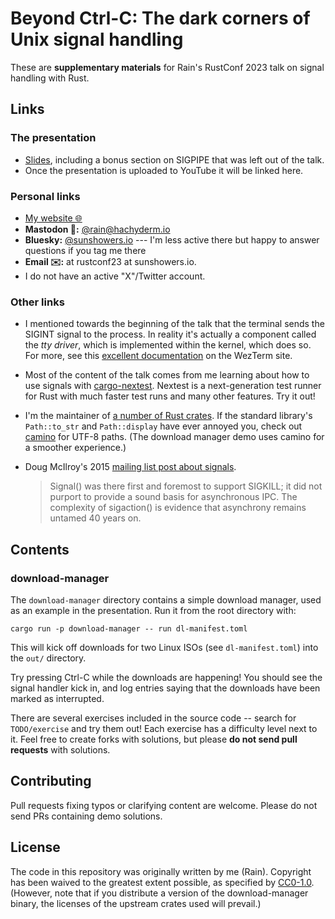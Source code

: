 # Beyond Ctrl-C: The dark corners of Unix signal handling

These are **supplementary materials** for Rain's RustConf 2023 talk on signal handling with Rust.

## Links

### The presentation

* [Slides](https://docs.google.com/presentation/d/e/2PACX-1vQuV0pYyWQulFbnRHfgvtHqQ_ZVyrnkmfQxT0eQfjEpVjnptUIG8uMx9FuUDz3wxtWqVN5QA9C4biZT/pub?start=false&loop=false&delayms=3000), including a bonus section on SIGPIPE that was left out of the talk.
* Once the presentation is uploaded to YouTube it will be linked here.

### Personal links

* [My website 🌐](https://sunshowers.io/)
* **Mastodon 🐘:** [@rain@hachyderm.io](https://hachyderm.io/@rain)
* **Bluesky:** [@sunshowers.io](https://bsky.app/profile/sunshowers.io) --- I'm less active there but happy to answer questions if you tag me there
* **Email ✉️:** at rustconf23 at sunshowers.io.
* I do not have an active "X"/Twitter account.

### Other links

* I mentioned towards the beginning of the talk that the terminal sends the SIGINT signal to the process. In reality it's actually a component called the *tty driver*, which is implemented within the kernel, which does so. For more, see this [excellent documentation](https://wezfurlong.org/wezterm/what-is-a-terminal.html#signals) on the WezTerm site.
* Most of the content of the talk comes from me learning about how to use signals with
  [cargo-nextest](https://nexte.st/). Nextest is a next-generation test runner for Rust with much
  faster test runs and many other features. Try it out!
* I'm the maintainer of [a number of Rust crates](https://crates.io/users/sunshowers). If the
  standard library's `Path::to_str` and `Path::display` have ever annoyed you, check out
  [camino](https://crates.io/crates/camino/) for UTF-8 paths. (The download manager demo uses camino
  for a smoother experience.)
* Doug McIlroy's 2015 [mailing list post about signals](https://www.tuhs.org/pipermail/tuhs/2015-September/007509.html).
  
  > Signal() was there first and foremost to support SIGKILL; it
did not purport to provide a sound basis for asynchronous IPC.
The complexity of sigaction() is evidence that asynchrony remains
untamed 40 years on.

## Contents

### download-manager

The `download-manager` directory contains a simple download manager, used as an example in the
presentation. Run it from the root directory with:

```
cargo run -p download-manager -- run dl-manifest.toml
```

This will kick off downloads for two Linux ISOs (see `dl-manifest.toml`) into the `out/`
directory.

Try pressing Ctrl-C while the downloads are happening! You should see the signal handler kick in,
and log entries saying that the downloads have been marked as interrupted.

There are several exercises included in the source code -- search for `TODO/exercise` and try them
out! Each exercise has a difficulty level next to it. Feel free to create forks with solutions, but
please **do not send pull requests** with solutions.

## Contributing

Pull requests fixing typos or clarifying content are welcome. Please do not send PRs containing demo
solutions.

## License

The code in this repository was originally written by me (Rain). Copyright has been waived to the
greatest extent possible, as specified by
[CC0-1.0](https://creativecommons.org/share-your-work/public-domain/cc0/). (However, note that if
you distribute a version of the download-manager binary, the licenses of the upstream crates used
will prevail.)
